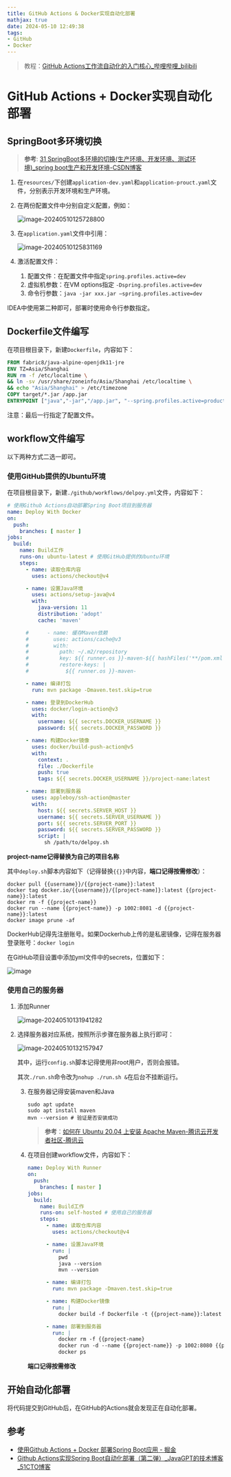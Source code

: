 ```yaml
---
title: GitHub Actions & Docker实现自动化部署
mathjax: true
date: 2024-05-10 12:49:38
tags:
- GitHub
- Docker
---
```


> 教程：[GitHub Actions工作流自动化的入门核心_哔哩哔哩_bilibili](https://www.bilibili.com/video/BV1aT421y7Ar/)

# GitHub Actions + Docker实现自动化部署

## SpringBoot多环境切换

> **参考**: [31 SpringBoot多环境的切换(生产环境、开发环境、测试环境)_spring boot生产和开发环境-CSDN博客](https://blog.csdn.net/qq_44885775/article/details/123471021)

1. 在`resources/`下创建`application-dev.yaml`和`application-prouct.yaml`文件，分别表示开发环境和生产环境。

2. 在两份配置文件中分别自定义配置，例如：

	![image-20240510125728800](GitHub-Actions-Docker实现自动化部署/image-20240510125728800.png)

3. 在`application.yaml`文件中引用：

	![image-20240510125831169](GitHub-Actions-Docker实现自动化部署/image-20240510125831169.png)

4. 激活配置文件：

	1. 配置文件：在配置文件中指定`spring.profiles.active=dev`
	2. 虚拟机参数：在VM options指定 `-Dspring.profiles.active=dev`
	3. 命令行参数：`java -jar xxx.jar –spring.profiles.active=dev`

IDEA中使用第二种即可，部署时使用命令行参数指定。

## Dockerfile文件编写

在项目根目录下，新建`Dockerfile`，内容如下：

```dockerfile
FROM fabric8/java-alpine-openjdk11-jre
ENV TZ=Asia/Shanghai
RUN rm -f /etc/localtime \
&& ln -sv /usr/share/zoneinfo/Asia/Shanghai /etc/localtime \
&& echo "Asia/Shanghai" > /etc/timezone
COPY target/*.jar /app.jar
ENTRYPOINT ["java","-jar","/app.jar", "--spring.profiles.active=product"]
```

注意：最后一行指定了配置文件。

## workflow文件编写

以下两种方式二选一即可。

### 使用GitHub提供的Ubuntu环境

在项目根目录下，新建`./github/workflows/delpoy.yml`文件，内容如下：

```yaml
# 使用Github Actions自动部署Spring Boot项目到服务器
name: Deploy With Docker
on:
  push:
    branches: [ master ]
jobs:
  build:
    name: Build工作
    runs-on: ubuntu-latest # 使用GitHub提供的Ubuntu环境
    steps:
      - name: 读取仓库内容
        uses: actions/checkout@v4

      - name: 设置Java环境
        uses: actions/setup-java@v4
        with:
          java-version: 11
          distribution: 'adopt'
          cache: 'maven'

      #      - name: 缓存Maven依赖
      #        uses: actions/cache@v3
      #        with:
      #          path: ~/.m2/repository
      #          key: ${{ runner.os }}-maven-${{ hashFiles('**/pom.xml') }}
      #          restore-keys: |
      #            ${{ runner.os }}-maven-

      - name: 编译打包
        run: mvn package -Dmaven.test.skip=true

      - name: 登录到DockerHub
        uses: docker/login-action@v3
        with:
          username: ${{ secrets.DOCKER_USERNAME }}
          password: ${{ secrets.DOCKER_PASSWORD }}

      - name: 构建Docker镜像
        uses: docker/build-push-action@v5
        with:
          context: .
          file: ./Dockerfile
          push: true
          tags: ${{ secrets.DOCKER_USERNAME }}/project-name:latest

      - name: 部署到服务器
        uses: appleboy/ssh-action@master
        with:
          host: ${{ secrets.SERVER_HOST }}
          username: ${{ secrets.SERVER_USERNAME }}
          port: ${{ secrets.SERVER_PORT }}
          password: ${{ secrets.SERVER_PASSWORD }}
          script: |
            sh /path/to/delpoy.sh
```

**project-name记得替换为自己的项目名称**

其中`deploy.sh`脚本内容如下（记得替换`{{}}`中内容，**端口记得按需修改**）：

```shell
docker pull {{username}}/{{project-name}}:latest
docker tag docker.io/{{username}}/{[project-name]}:latest {{project-name}}:latest
docker rm -f {{project-name}}
docker run --name {{project-name}} -p 1002:8081 -d {{project-name}}:latest
docker image prune -af
```

DockerHub记得先注册账号。如果Dockerhub上传的是私密镜像，记得在服务器登录账号：`docker login`

在GitHub项目设置中添加yml文件中的secrets，位置如下：

![image](GitHub-Actions-Docker实现自动化部署/image.png)

### 使用自己的服务器

1. 添加Runner

	![image-20240510131941282](GitHub-Actions-Docker实现自动化部署/image-20240510131941282.png)

2. 选择服务器对应系统，按照所示步骤在服务器上执行即可：

	![image-20240510132157947](GitHub-Actions-Docker实现自动化部署/image-20240510132157947.png)

	其中，运行`config.sh`脚本记得使用非root用户，否则会报错。

	其次`./run.sh`命令改为`nohup ./run.sh &`在后台不挂断运行。

	3. 在服务器记得安装maven和Java

		```shell
		sudo apt update
		sudo apt install maven
		mvn --version # 验证是否安装成功
		```

		> **参考**：[如何在 Ubuntu 20.04 上安装 Apache Maven-腾讯云开发者社区-腾讯云](https://cloud.tencent.com/developer/article/1649751)

	4. 在项目创建workflow文件，内容如下：

		```yaml
		name: Deploy With Runner
		on:
		  push:
		    branches: [ master ]
		jobs:
		  build:
		    name: Build工作
		    runs-on: self-hosted # 使用自己的服务器
		    steps:
		      - name: 读取仓库内容
		        uses: actions/checkout@v4
		
		      - name: 设置Java环境
		        run: |
		          pwd
		          java --version
		          mvn --version
		
		      - name: 编译打包
		        run: mvn package -Dmaven.test.skip=true
		
		      - name: 构建Docker镜像
		        run: |
		          docker build -f Dockerfile -t {{project-name}}:latest .
		
		      - name: 部署到服务器
		        run: |
		          docker rm -f {{project-name}
		          docker run -d --name {{project-name}} -p 1002:8080 {{project-name}}:latest
		          docker ps
		```

		**端口记得按需修改**

## 开始自动化部署

将代码提交到GitHub后，在GitHub的Actions就会发现正在自动化部署。

## 参考

- [使用Github Actions + Docker 部署Spring Boot应用 - 掘金](https://juejin.cn/post/7011669659032387591#heading-1)
- [Github Actions实现Spring Boot自动化部署（第二弹）_JavaGPT的技术博客_51CTO博客](https://blog.51cto.com/u_14725510/7969896)
